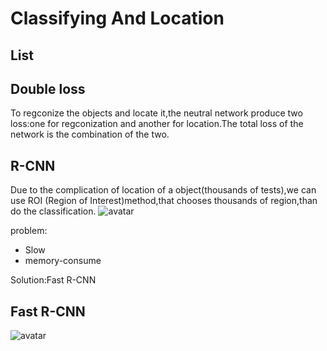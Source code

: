 # Classifying And Location

## List

## Double loss
To regconize the objects and locate it,the neutral network produce two loss:one for regconization and another for location.The total loss of the network is the combination of the two.

## R-CNN
Due to the complication of location of a object(thousands of tests),we can use ROI (Region of Interest)method,that chooses thousands of region,than do the classification.
![avatar](./L11_Pic1.png)

problem:
- Slow
- memory-consume

Solution:Fast R-CNN

## Fast R-CNN
![avatar](./L11_Pic2.png)

